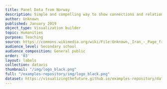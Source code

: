 ```yaml
---
title: Panel Data from Norway
description: Simple and compelling way to show connections and relationships within a community of individuals.
author: Unknown
published: January 2019
object_type: Visualization builder
topic: Humanities
purpose: Teaching
source: https://commons.wikimedia.org/wiki/File:Unknown,_Iran_-_Page_from_the_Shahnama_of_Shah_Tahmasp_-_Google_Art_Project.jpg
audience_level: Secondary school
audience_composition: General public
order: '03'
layout: labels
collection: datavis
thumbnail: "/img/logo_black.png"
full: "/examples-repository/img/logo_black.png"
dataset: https://visualizingthefuture.github.io/examples-repository/data/obj5
---
```

